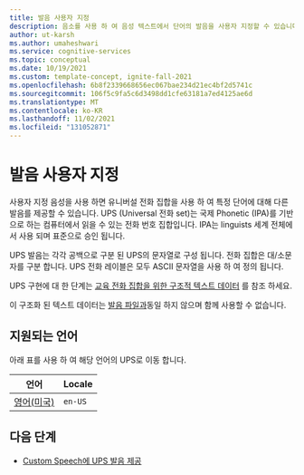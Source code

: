 ```yaml
---
title: 발음 사용자 지정
description: 음소를 사용 하 여 음성 텍스트에서 단어의 발음을 사용자 지정할 수 있습니다.
author: ut-karsh
ms.author: umaheshwari
ms.service: cognitive-services
ms.topic: conceptual
ms.date: 10/19/2021
ms.custom: template-concept, ignite-fall-2021
ms.openlocfilehash: 6b8f2339668656ec067bae234d21ec4bf2d5741c
ms.sourcegitcommit: 106f5c9fa5c6d3498dd1cfe63181a7ed4125ae6d
ms.translationtype: MT
ms.contentlocale: ko-KR
ms.lasthandoff: 11/02/2021
ms.locfileid: "131052871"
---
```

# <a name="customize-pronunciation"></a>발음 사용자 지정

사용자 지정 음성을 사용 하면 유니버설 전화 집합을 사용 하 여 특정 단어에 대해 다른 발음를 제공할 수 있습니다. UPS (Universal 전화 set)는 국제 Phonetic (IPA)를 기반으로 하는 컴퓨터에서 읽을 수 있는 전화 번호 집합입니다. IPA는 linguists 세계 전체에서 사용 되며 표준으로 승인 됩니다.

UPS 발음는 각각 공백으로 구분 된 UPS의 문자열로 구성 됩니다. 전화 집합은 대/소문자를 구분 합니다. UPS 전화 레이블은 모두 ASCII 문자열을 사용 하 여 정의 됩니다.

UPS 구현에 대 한 단계는 [교육 전화 집합을 위한 구조적 텍스트 데이터](how-to-custom-speech-test-and-train.md#structured-text-data-for-training-public-preview) 를 참조 하세요.

이 구조화 된 텍스트 데이터는 [발음 파일과](how-to-custom-speech-test-and-train.md#pronunciation-data-for-training)동일 하지 않으며 함께 사용할 수 없습니다.

## <a name="languages-supported"></a>지원되는 언어

아래 표를 사용 하 여 해당 언어의 UPS로 이동 합니다.

| 언어                | Locale  |
|-------------------------|---------|
| [영어(미국)](phone-sets.md) | `en-US` |


## <a name="next-steps"></a>다음 단계

* [Custom Speech에 UPS 발음 제공](how-to-custom-speech-test-and-train.md#structured-text-data-for-training-public-preview)

